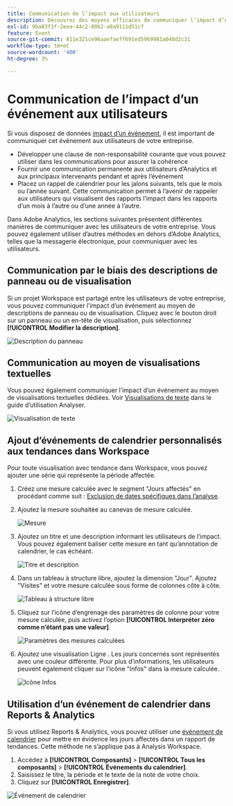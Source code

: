 ```yaml
---
title: Communication de l’impact aux utilisateurs
description: Découvrez des moyens efficaces de communiquer l’impact d’un événement dans votre entreprise.
exl-id: 9ba83f3f-2eea-44c2-80b2-a0a9111d51cf
feature: Event
source-git-commit: 811e321ce96aaefaeff691ed5969981a048d2c31
workflow-type: tm+mt
source-wordcount: '400'
ht-degree: 3%

---
```


# Communication de l’impact d’un événement aux utilisateurs

Si vous disposez de données [impact d’un événement](overview.md), il est important de communiquer cet événement aux utilisateurs de votre entreprise.

* Développer une clause de non-responsabilité courante que vous pouvez utiliser dans les communications pour assurer la cohérence
* Fournir une communication permanente aux utilisateurs d’Analytics et aux principaux intervenants pendant et après l’événement
* Placez un rappel de calendrier pour les jalons suivants, tels que le mois ou l’année suivant. Cette communication permet à l’avenir de rappeler aux utilisateurs qui visualisent des rapports l’impact dans les rapports d’un mois à l’autre ou d’une année à l’autre.

Dans Adobe Analytics, les sections suivantes présentent différentes manières de communiquer avec les utilisateurs de votre entreprise. Vous pouvez également utiliser d’autres méthodes en dehors d’Adobe Analytics, telles que la messagerie électronique, pour communiquer avec les utilisateurs.

## Communication par le biais des descriptions de panneau ou de visualisation

Si un projet Workspace est partagé entre les utilisateurs de votre entreprise, vous pouvez communiquer l’impact d’un événement au moyen de descriptions de panneau ou de visualisation. Cliquez avec le bouton droit sur un panneau ou un en-tête de visualisation, puis sélectionnez **[!UICONTROL Modifier la description]**.

![Description du panneau](assets/panel_description.png)

## Communication au moyen de visualisations textuelles

Vous pouvez également communiquer l’impact d’un événement au moyen de visualisations textuelles dédiées. Voir [Visualisations de texte](/help/analyze/analysis-workspace/visualizations/text.md) dans le guide d’utilisation Analyser.

![Visualisation de texte](assets/text_visualization.png)

## Ajout d’événements de calendrier personnalisés aux tendances dans Workspace

Pour toute visualisation avec tendance dans Workspace, vous pouvez ajouter une série qui représente la période affectée.

1. Créez une mesure calculée avec le segment &quot;Jours affectés&quot; en procédant comme suit : [Exclusion de dates spécifiques dans l’analyse](segments.md).
1. Ajoutez la mesure souhaitée au canevas de mesure calculée.

   ![Mesure](assets/calcmetric_event.png)

1. Ajoutez un titre et une description informant les utilisateurs de l’impact. Vous pouvez également baliser cette mesure en tant qu’annotation de calendrier, le cas échéant.

   ![Titre et description](assets/calcmetric_title_description.png)

1. Dans un tableau à structure libre, ajoutez la dimension &quot;Jour&quot;. Ajoutez &quot;Visites&quot; et votre mesure calculée sous forme de colonnes côte à côte.

   ![Tableau à structure libre](assets/calcmetric_freeform.png)

1. Cliquez sur l’icône d’engrenage des paramètres de colonne pour votre mesure calculée, puis activez l’option **[!UICONTROL Interpréter zéro comme n’étant pas une valeur]**.

   ![Paramètres des mesures calculées](assets/calcmetric_zero_no_value.png)

1. Ajoutez une visualisation Ligne . Les jours concernés sont représentés avec une couleur différente. Pour plus d’informations, les utilisateurs peuvent également cliquer sur l’icône &quot;Infos&quot; dans la mesure calculée.

   ![Icône Infos](assets/calcmetric_infoicon.png)

## Utilisation d’un événement de calendrier dans Reports &amp; Analytics

Si vous utilisez Reports &amp; Analytics, vous pouvez utiliser une [événement de calendrier](/help/components/t-calendar-event.md) pour mettre en évidence les jours affectés dans un rapport de tendances. Cette méthode ne s’applique pas à Analysis Workspace.

1. Accédez à **[!UICONTROL Composants]** > **[!UICONTROL Tous les composants]** > **[!UICONTROL Événements du calendrier]**.
2. Saisissez le titre, la période et le texte de la note de votre choix.
3. Cliquez sur **[!UICONTROL Enregistrer]**.

![Événement de calendrier](assets/exclude_calendar_event.png)
